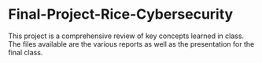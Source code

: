 # Final-Project-Rice-Cybersecurity

This project is a comprehensive review of key concepts learned in class. The files available are the various reports as well as the presentation for the final class.

